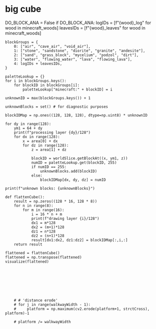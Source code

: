 # big cube
DO_BLOCK_ANA = False
if DO_BLOCK_ANA:
    logIDs = [f"{wood}_log" for wood in minecraft_woods]
    leavesIDs = [f"{wood}_leaves" for wood in minecraft_woods]

    blockGroups = {
        0: ["air", "cave_air", "void_air"],
        1: ["stone", "sandstone", "diorite", "granite", "andesite"],
        2: ["sand", "grass_block", "mycelium", "podzol", "dirt"],
        3: ["water", "flowing_water", "lava", "flowing_lava"],
        4: logIDs + leavesIDs,
    }

    paletteLookup = {}
    for i in blockGroups.keys():
        for blockID in blockGroups[i]:
            paletteLookup["minecraft:" + blockID] = i

    unknownID = max(blockGroups.keys()) + 1

    unknownBlocks = set() # for diagnostic purposes 

    blockIDMap = np.ones((128, 128, 128), dtype=np.uint8) * unknownID

    for dy in range(128):
        ym1 = 64 + dy
        print(f"processing layer {dy}/128")
        for dx in range(128):
            x = area[0] + dx
            for dz in range(128):
                z = area[1] + dz
                
                blockID = worldSlice.getBlockAt((x, ym1, z))
                numID = paletteLookup.get(blockID, 255)
                if numID == 255:
                    unknownBlocks.add(blockID)
                else:
                    blockIDMap[dx, dy, dz] = numID 

    print(f"unknown blocks: {unknownBlocks}")

    def flattenCube():
        result = np.zeros((128 * 16, 128 * 8))
        for n in range(8):
            for m in range(16):
                i = 16 * n + m
                print(f"drawing layer {i}/128")
                dx1 = m*128
                dx2 = (m+1)*128
                dz1 = n*128
                dz2 = (n+1)*128
                result[dx1:dx2, dz1:dz2] = blockIDMap[:,i,:]
        return result

    flattened = flattenCube()
    flattened = np.transpose(flattened)
    visualize(flattened)








        # # 'distance erode'
        # for j in range(walkwayWidth - 1):
        #     platform = np.maximum(cv2.erode(platform+1, strctCross), platform)-1

        # platform /= walkwayWidth